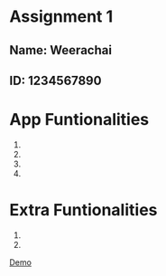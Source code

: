 # Assignment 1

## Name: Weerachai
## ID: 1234567890

# App Funtionalities
1.
2.
3.
4.

# Extra Funtionalities
1.
2.

[Demo](http://youtube.com)
